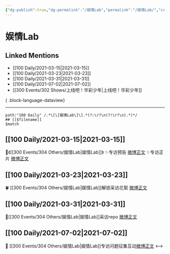 ```yaml
---
{"dg-publish":true,"dg-permalink":"/娱情Lab","permalink":"/娱情Lab/","created":"2023-04-09T14:59:28.000+08:00","updated":"2023-04-10T17:03:27.000+08:00"}
---
```


# 娱情Lab

## Linked Mentions
- [[100 Daily/2021-03-15\|2021-03-15]]
- [[100 Daily/2021-03-23\|2021-03-23]]
- [[100 Daily/2021-03-31\|2021-03-31]]
- [[100 Daily/2021-07-02\|2021-07-02]]
- [[300 Events/302 Shows/上线吧！华彩少年\|上线吧！华彩少年]]

{ .block-language-dataview}

---

```expander
path:"100 Daily" /.*\[\[娱情Lab\]\].*(?:\r?\n(?!\r?\n).*)*/
## [[$filename]]
$match
```
## [[100 Daily/2021-03-15\|2021-03-15]]
🌟《[[300 Events/304 Others/娱情Lab\|娱情Lab]]》
✨专访预告 [微博正文](https://m.weibo.cn/6466290670/4614989795820673)
✨专访正片 [微博正文](https://m.weibo.cn/6466290670/4615027427118764)

## [[100 Daily/2021-03-23\|2021-03-23]]
🍀 [[300 Events/304 Others/娱情Lab\|娱情Lab]]解锁采访花絮 [微博正文](https://weibo.com/6466290670/K7y16E9mG)
## [[100 Daily/2021-03-31\|2021-03-31]]
🌟[[300 Events/304 Others/娱情Lab\|娱情Lab]]采访repo [微博正文](https://m.weibo.cn/6466290670/4620874680109315)
## [[100 Daily/2021-07-02\|2021-07-02]]
💫 [[300 Events/304 Others/娱情Lab\|娱情Lab]]专访问题征集互动[微博正文](https://m.weibo.cn/6466290670/4654553263767929)
<-->